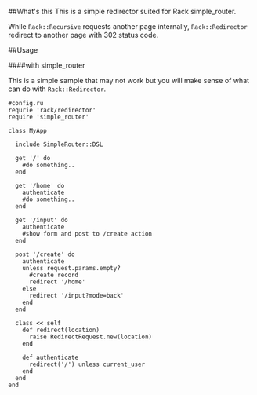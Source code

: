 ##What's this
This is a simple redirector suited for Rack simple_router.

While <code>Rack::Recursive</code> requests another page internally, <code>Rack::Redirector</code> redirect to another page with 302 status code.

##Usage

####with simple_router

This is a simple sample that may not work but you will make sense of what can do with <code>Rack::Redirector</code>.

    #config.ru
    requrie 'rack/redirector'
    require 'simple_router'

    class MyApp

      include SimpleRouter::DSL
      
      get '/' do
        #do something..
      end

      get '/home' do
        authenticate
        #do something..
      end

      get '/input' do
        authenticate
        #show form and post to /create action
      end

      post '/create' do
        authenticate
        unless request.params.empty?
          #create record
          redirect '/home'
        else
          redirect '/input?mode=back'
        end
      end

      class << self
        def redirect(location)
          raise RedirectRequest.new(location)
        end

        def authenticate
          redirect('/') unless current_user
        end
      end
    end

